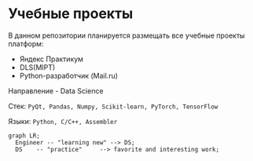 # Учебные проекты

В данном репозитории планируется размещать все учебные проекты платформ:

- Яндекс Практикум
- DLS(MIPT)
- Python-разработчик (Mail.ru)

Направление - Data Science

Стек: `PyQt, Pandas, Numpy, Scikit-learn, PyTorch, TensorFlow`

Языки: `Python, C/C++, Assembler` 


```mermaid
graph LR;
  Engineer -- "learning new" --> DS;
  DS    -- "practice"     --> favorite and interesting work;
``` 

